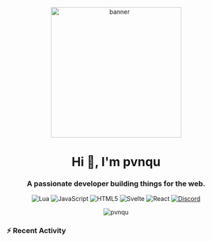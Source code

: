 <div align="center">
  <img src="https://raw.githubusercontent.com/pvnqu/pvnqu/main/images/pvnqu.jpg" alt="banner" width="300"/>

  <h1 align="center">Hi 👋, I'm pvnqu</h1>
  <h3 align="center">A passionate developer building things for the web.</h3>

  <p align="center">
    <img src="https://img.shields.io/badge/Lua-2C2D72?style=for-the-badge&logo=lua&logoColor=white" alt="Lua"/>
    <img src="https://img.shields.io/badge/JavaScript-F7DF1E?style=for-the-badge&logo=javascript&logoColor=black" alt="JavaScript"/>
    <img src="https://img.shields.io/badge/HTML5-E34F26?style=for-the-badge&logo=html5&logoColor=white" alt="HTML5"/>
    <img src="https://img.shields.io/badge/Svelte-FF3E00?style=for-the-badge&logo=svelte&logoColor=white" alt="Svelte"/>
    <img src="https://img.shields.io/badge/React-61DAFB?style=for-the-badge&logo=react&logoColor=black" alt="React"/>
    <a href="https://discord.com/users/YOUR_USER_ID" target="_blank">
      <img src="https://img.shields.io/badge/Discord-5865F2?style=for-the-badge&logo=discord&logoColor=white" alt="Discord"/>
    </a>
  </p>
</div>

<p align="center">
  <img align="center" src="https://github-readme-stats.vercel.app/api?username=pvnqu&show_icons=true&theme=tokyonight&rank_icon=github" alt="pvnqu" />
</p>

### :zap: Recent Activity
